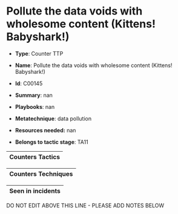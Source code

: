 # Pollute the data voids with wholesome content (Kittens! Babyshark!)

* **Type**: Counter TTP

* **Name**: Pollute the data voids with wholesome content (Kittens! Babyshark!)

* **Id**: C00145

* **Summary**: nan

* **Playbooks**: nan

* **Metatechnique**: data pollution

* **Resources needed:** nan

* **Belongs to tactic stage**: TA11


| Counters Tactics |
| ---------------- |



| Counters Techniques |
| ------------------- |



| Seen in incidents |
| ----------------- |

DO NOT EDIT ABOVE THIS LINE - PLEASE ADD NOTES BELOW